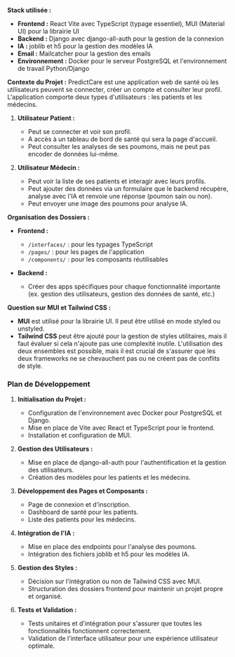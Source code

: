 **Stack utilisée :**

- **Frontend :** React Vite avec TypeScript (typage essentiel), MUI (Material UI) pour la librairie UI
- **Backend :** Django avec django-all-auth pour la gestion de la connexion
- **IA :** joblib et h5 pour la gestion des modèles IA
- **Email :** Mailcatcher pour la gestion des emails
- **Environnement :** Docker pour le serveur PostgreSQL et l'environnement de travail Python/Django

**Contexte du Projet :** PredictCare est une application web de santé où les utilisateurs peuvent se connecter, créer un compte et consulter leur profil. L'application comporte deux types d'utilisateurs : les patients et les médecins.

1. **Utilisateur Patient :**
    
    - Peut se connecter et voir son profil.
    - A accès à un tableau de bord de santé qui sera la page d'accueil.
    - Peut consulter les analyses de ses poumons, mais ne peut pas encoder de données lui-même.
      
2. **Utilisateur Médecin :**
    
    - Peut voir la liste de ses patients et interagir avec leurs profils.
    - Peut ajouter des données via un formulaire que le backend récupère, analyse avec l'IA et renvoie une réponse (poumon sain ou non).
    - Peut envoyer une image des poumons pour analyse IA.

**Organisation des Dossiers :**

- **Frontend :**
    
    - `/interfaces/` : pour les typages TypeScript
    - `/pages/` : pour les pages de l'application
    - `/components/` : pour les composants réutilisables
      
- **Backend :**
    
    - Créer des apps spécifiques pour chaque fonctionnalité importante (ex. gestion des utilisateurs, gestion des données de santé, etc.)

**Question sur MUI et Tailwind CSS :**

- **MUI** est utilisé pour la librairie UI. Il peut être utilisé en mode styled ou unstyled.
- **Tailwind CSS** peut être ajouté pour la gestion de styles utilitaires, mais il faut évaluer si cela n'ajoute pas une complexité inutile. L'utilisation des deux ensembles est possible, mais il est crucial de s'assurer que les deux frameworks ne se chevauchent pas ou ne créent pas de conflits de style.

### Plan de Développement

1. **Initialisation du Projet :**
    
    - Configuration de l'environnement avec Docker pour PostgreSQL et Django.
    - Mise en place de Vite avec React et TypeScript pour le frontend.
    - Installation et configuration de MUI.
      
2. **Gestion des Utilisateurs :**
    
    - Mise en place de django-all-auth pour l'authentification et la gestion des utilisateurs.
    - Création des modèles pour les patients et les médecins.
      
3. **Développement des Pages et Composants :**
    
    - Page de connexion et d'inscription.
    - Dashboard de santé pour les patients.
    - Liste des patients pour les médecins.
      
4. **Intégration de l'IA :**
    
    - Mise en place des endpoints pour l'analyse des poumons.
    - Intégration des fichiers joblib et h5 pour les modèles IA.
      
5. **Gestion des Styles :**
    
    - Décision sur l'intégration ou non de Tailwind CSS avec MUI.
    - Structuration des dossiers frontend pour maintenir un projet propre et organisé.
      
6. **Tests et Validation :**
    
    - Tests unitaires et d'intégration pour s'assurer que toutes les fonctionnalités fonctionnent correctement.
    - Validation de l'interface utilisateur pour une expérience utilisateur optimale.
